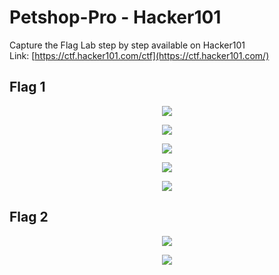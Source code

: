 # Petshop-Pro - Hacker101

Capture the Flag Lab step by step available on Hacker101
<br>
Link: [https://ctf.hacker101.com/ctf](https://ctf.hacker101.com/)

<h2> Flag 1 </h2>

<p align="center">
  <img src="https://github.com/bensadel/Petshop-Pro---Hacker101/assets/95494769/bee05474-e2ab-4d5e-acd3-99a87e096055">
</p>
<p align="center">
  <img src="https://github.com/bensadel/Petshop-Pro---Hacker101/assets/95494769/c465be8b-2978-4440-87da-5d70365c18a6">
</p>
<p align="center">
  <img src="https://github.com/bensadel/Petshop-Pro---Hacker101/assets/95494769/bb475a3f-4180-44f7-825c-ddf272e64c2c">
</p>
<p align="center">
  <img src="https://github.com/bensadel/Petshop-Pro---Hacker101/assets/95494769/ad80f01e-51c8-4a06-9912-7d5bb6e41adc">
</p>
<p align="center">
  <img src="https://github.com/bensadel/PetshopPro-Hacker101/assets/95494769/7a3692bc-91b2-402e-85bf-80bd8c85e363">
</p>

<h2> Flag 2 </h2>

<p align="center">
  <img src="https://github.com/bensadel/PetshopPro-Hacker101/assets/95494769/b44b0646-e3a3-484d-ac02-8e7fe2d2b6f5">
</p>
<p align="center">
  <img src="https://github.com/bensadel/PetshopPro-Hacker101/assets/95494769/1a35b811-d441-41b2-80e8-ba6bc1c6a774">
</p>



